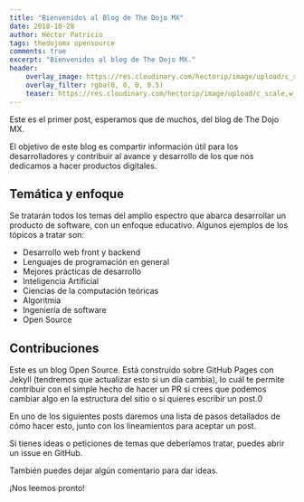 ```yaml
---
title: "Bienvenidos al Blog de The Dojo MX"
date: 2018-10-28
author: Héctor Patricio
tags: thedojomx opensource
comments: true
excerpt: "Bienvenidos al blog de The Dojo MX."
header:
    overlay_image: https://res.cloudinary.com/hectorip/image/upload/c_scale,w_1200/v1551938206/fancycrave-284219-unsplash_ylbmvr.jpg
    overlay_filter: rgba(0, 0, 0, 0.5)
    teaser: https://res.cloudinary.com/hectorip/image/upload/c_scale,w_200/v1551938206/fancycrave-284219-unsplash_ylbmvr.jpg
---
```


Este es el primer post, esperamos que de muchos, del blog de The Dojo MX.

El objetivo de este blog es compartir información útil para los desarrolladores
y contribuir al avance y desarrollo de los que nos dedicamos a hacer productos digitales.

## Temática y enfoque

Se tratarán todos los temas del amplio espectro que abarca desarrollar un producto de
software, con un enfoque educativo. Algunos ejemplos de los tópicos a tratar son:

- Desarrollo web front y backend
- Lenguajes de programación en general
- Mejores prácticas de desarrollo
- Inteligencia Artificial
- Ciencias de la computación teóricas
- Algoritmia
- Ingeniería de software
- Open Source

## Contribuciones

Este es un blog Open Source. Está construido sobre GitHub Pages con Jekyll (tendremos que actualizar esto si un día cambia), lo cuál te permite contribuir con el simple hecho de hacer un PR si crees que podemos cambiar algo en la estructura del sitio o si quieres escribir un post.0

En uno de los siguientes posts daremos una lista de pasos detallados de cómo hacer esto, junto con los lineamientos para aceptar un post.

Si tienes ideas o peticiones de temas que deberíamos tratar, puedes abrir un issue en GitHub.

También puedes dejar algún comentario para dar ideas.

¡Nos leemos pronto!
